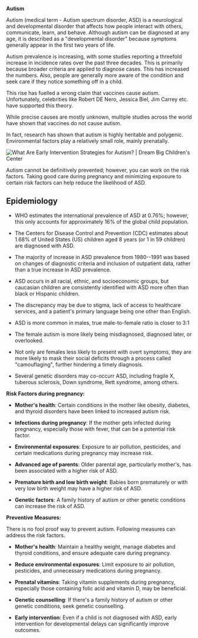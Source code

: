 **Autism**

Autism (medical term - Autism spectrum disorder, ASD) is a neurological
and developmental disorder that affects how people interact with others,
communicate, learn, and behave. Although autism can be diagnosed at any
age, it is described as a "developmental disorder" because symptoms
generally appear in the first two years of life. 

Autism prevalence is increasing, with some studies reporting a threefold
increase in incidence rates over the past three decades. This is
primarily because broader criteria are applied to diagnose cases. This
has increased the numbers. Also, people are generally more aware of the
condition and seek care if they notice something off in a child.

This rise has fuelled a wrong claim that vaccines cause autism.
Unfortunately, celebrities like Robert DE Nero, Jessica Biel, Jim Carrey
etc. have supported this theory.

While precise causes are mostly unknown, multiple studies across the
world have shown that vaccines do not cause autism.

In fact, research has shown that autism is highly heritable and
polygenic. Environmental factors play a relatively small role, mainly
prenatally.

![What Are Early Intervention Strategies for Autism? \| Dream Big
Children\'s Center](/images/autism1.jpg)

Autism cannot be definitively prevented; however, you can work on the
risk factors. Taking good care during pregnancy and minimizing exposure
to certain risk factors can help reduce the likelihood of ASD.

## Epidemiology

- WHO estimates the international prevalence of ASD at 0.76%; however,
  this only accounts for approximately 16% of the global child
  population.

- The Centers for Disease Control and Prevention (CDC) estimates about
  1.68% of United States (US) children aged 8 years (or 1 in 59
  children) are diagnosed with ASD.

- The majority of increase in ASD prevalence from 1980--1991 was based
  on changes of diagnostic criteria and inclusion of outpatient data,
  rather than a true increase in ASD prevalence.

- ASD occurs in all racial, ethnic, and socioeconomic groups, but
  caucasian children are consistently identified with ASD more often
  than black or Hispanic children.

- The discrepancy may be due to stigma, lack of access to healthcare
  services, and a patient's primary language being one other than
  English.

- ASD is more common in males, true male-to-female ratio is closer to
  3:1

- The female autism is more likely being misdiagnosed, diagnosed later,
  or overlooked.

- Not only are females less likely to present with overt symptoms, they
  are more likely to mask their social deficits through a process called
  "camouflaging", further hindering a timely diagnosis.

- Several genetic disorders may co-occurr ASD, including fragile X,
  tuberous sclerosis, Down syndrome, Rett syndrome, among others.

**Risk Factors during pregnancy:**

- **Mother's health**: Certain conditions in the mother like obesity,
  diabetes, and thyroid disorders have been linked to increased autism
  risk.

- **Infections during pregnancy**: If the mother gets infected during
  pregnancy, especially those with fever, that can be a potential risk
  factor.

- **Environmental exposures**: Exposure to air pollution, pesticides,
  and certain medications during pregnancy may increase risk.

- **Advanced age of parents**: Older parental age, particularly
  mother's, has been associated with a higher risk of ASD.

- **Premature birth and low birth weight**: Babies born prematurely or
  with very low birth weight may have a higher risk of ASD.

- **Genetic factors**: A family history of autism or other genetic
  conditions can increase the risk of ASD.

**Preventive Measures:**

There is no fool proof way to prevent autism. Following measures can
address the risk factors.

- **Mother's health**: Maintain a healthy weight, manage diabetes and
  thyroid conditions, and ensure adequate care during pregnancy.

- **Reduce environmental exposures**: Limit exposure to air pollution,
  pesticides, and unnecessary medications during pregnancy.

- **Prenatal vitamins**: Taking vitamin supplements during pregnancy,
  especially those containing folic acid and vitamin D, may be
  beneficial.

- **Genetic counselling**: If there\'s a family history of autism or
  other genetic conditions, seek genetic counselling.

- **Early intervention**: Even if a child is not diagnosed with ASD,
  early intervention for developmental delays can significantly improve
  outcomes.
